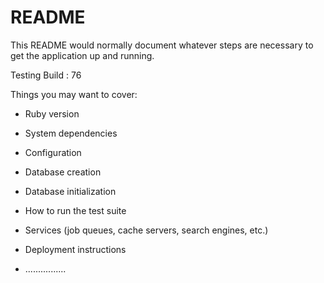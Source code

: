 # README

This README would normally document whatever steps are necessary to get the
application up and running.

Testing Build : 76

Things you may want to cover:

* Ruby version

* System dependencies

* Configuration

* Database creation

* Database initialization

* How to run the test suite

* Services (job queues, cache servers, search engines, etc.)

* Deployment instructions

* ................
